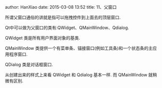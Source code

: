 author: HanXiao
date: 2015-03-08 13:52
title: 11、父窗口

所谓父窗口通俗的讲就是指可以拖拽控件到上面去的顶层窗口.


Qt中可以做为父窗口的类有:QWidget、QMainWindow、Qdialog.

QWidget 类是所有用户界面对象的基类.

QMainWindow 类提供一个有菜单条、锚接窗口(例如工具条)和一个状态条的主应用程序窗口.

QDialog 类是对话框窗口.

从创建出来的样式上来看 QWidget 和 Qdialog 基本一样. 而 QMainWindow 就稍微有区别.
